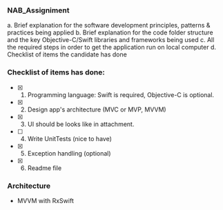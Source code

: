 ### NAB_Assigniment

a. Brief explanation for the software development principles, patterns & practices being applied
b. Brief explanation for the code folder structure and the key Objective-C/Swift libraries and frameworks being used
c. All the required steps in order to get the application run on local computer
d. Checklist of items the candidate has done

### Checklist of items has done:

- [x] 1. Programming language: Swift is required, Objective-C is optional.
- [x] 2. Design app's architecture (MVC or MVP, MVVM)
- [x] 3. UI should be looks like in attachment.
- [ ] 4. Write UnitTests (nice to have)
- [x] 5. Exception handling (optional)
- [x] 6. Readme file

### Architecture
 - MVVM with RxSwift

